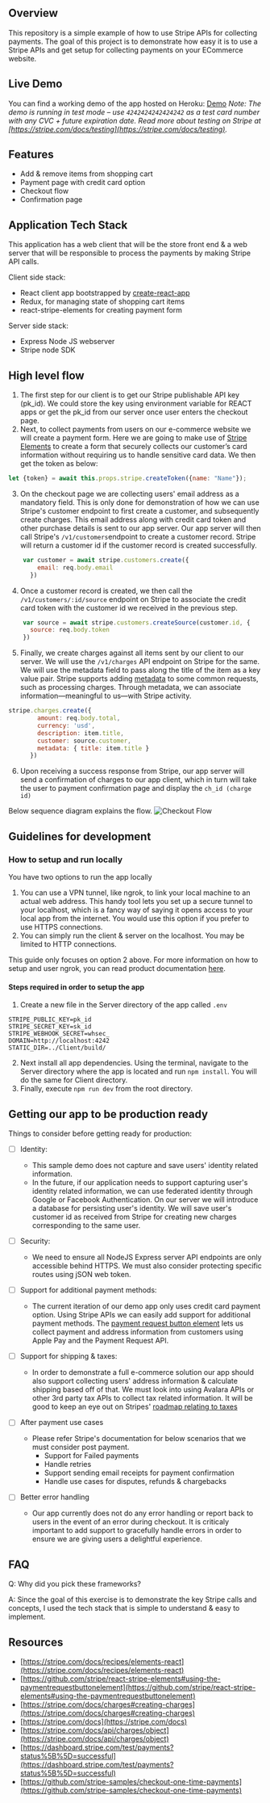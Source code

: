 ## Overview
This repository is a simple example of how to use Stripe APIs for collecting payments. The goal of this project is to demonstrate how easy it is to use a Stripe APIs and get setup for collecting payments on your ECommerce website. 
## Live Demo
 You can find a working demo of the app hosted on Heroku: [Demo](https://fast-retreat-49982.herokuapp.com/) 
 *Note: The demo is running in test mode – use `4242424242424242` as a test card number with any CVC + future expiration date.*
*Read more about testing on Stripe at  [https://stripe.com/docs/testing](https://stripe.com/docs/testing).*
## Features
 -   Add & remove items from shopping cart
 -   Payment page with credit card option
 -   Checkout flow
 -   Confirmation page
## Application Tech Stack
This application has a web client that will be the store front end & a web server that will be responsible to process the payments by making Stripe API calls.  

Client side stack:
 - React client app bootstrapped by [create-react-app ]([https://create-react-app.dev/docs/getting-started](https://create-react-app.dev/docs/getting-started))
 - Redux, for managing state of shopping cart items
 - react-stripe-elements for creating payment form

Server side stack:
- Express Node JS webserver
- Stripe node SDK

## High level flow

1.	The first step for our client is to get our Stripe publishable API key (pk_id). We could store the key using environment variable for REACT apps or get the pk_id from our server once user enters the checkout page.
2.	Next, to collect payments from users on our e-commerce website we will create a payment form. Here we are going to make use of [Stripe Elements]([https://stripe.com/docs/recipes/elements-react](https://stripe.com/docs/recipes/elements-react)) to create a form that securely collects our customer’s card information without requiring us to handle sensitive card data. 
We then get the token as below: 
```javascript
let {token} = await this.props.stripe.createToken({name: "Name"});
```
3.	On the checkout page we are collecting users' email address as a mandatory field. This is only done for demonstration of how we can use Stripe's customer endpoint to first create a customer, and subsequently create charges. This email address along with credit card token and other purchase details is sent to our app server. Our app server will then call Stripe's `/v1/customers`endpoint to create a customer record. Stripe will return a customer id if the customer record is created successfully. 
```javascript
    var customer = await stripe.customers.create({
        email: req.body.email
      })
```
4.	Once a customer record is created, we then call the  `/v1/customers/:id/source` endpoint on Stripe to associate the credit card token with the customer id we received in the previous step. 
```javascript
    var source = await stripe.customers.createSource(customer.id, {
      source: req.body.token
    })
```
5.	Finally, we create charges against all items sent by our client to our server. We will use the  `/v1/charges`  API endpoint on Stripe for the same. We will use the metadata field to pass along the title of the item as a key value pair. Stripe supports adding [metadata](https://stripe.com/docs/api#metadata) to some common requests, such as processing charges. Through metadata, we can associate information—meaningful to us—with Stripe activity. 

```javascript
stripe.charges.create({
        amount: req.body.total,
        currency: 'usd',
        description: item.title,
        customer: source.customer,
        metadata: { title: item.title }
      })
```

6.	Upon receiving a success response from Stripe, our app server will send a confirmation of charges to our app client, which in turn will take the user to payment confirmation page and display the `ch_id (charge id)`

Below sequence diagram explains the flow. 
![Checkout Flow](https://i.imgur.com/UAE8pdi.png)

 
## Guidelines for development
### How to setup and run locally

You have two options to run the app locally
1. You can use a VPN tunnel, like ngrok, to link your local machine to an actual web address. This handy tool lets you set up a secure tunnel to your localhost, which is a fancy way of saying it opens access to your local app from the internet. You would use this option if you prefer to use HTTPS connections. 
2. You can simply run the client & server on the localhost. You may be limited to HTTP connections. 

This guide only focuses on option 2 above. For more information on how to setup and user ngrok, you can read product documentation [here](https://ngrok.com/docs).

#### Steps required in order to setup the app

1. Create a new file in the Server directory of the app called `.env`
```
STRIPE_PUBLIC_KEY=pk_id
STRIPE_SECRET_KEY=sk_id
STRIPE_WEBHOOK_SECRET=whsec_
DOMAIN=http://localhost:4242
STATIC_DIR=../Client/build/
```
2. Next install all app dependencies. Using the terminal, navigate to the Server directory where the app is located and run `npm install`. You will do the same for Client directory. 
3. Finally, execute `npm run dev` from the root directory.


## Getting our app to be production ready
Things to consider before getting ready for production:

 - [ ] Identity:
	 - This sample demo does not capture and save users' identity related information. 
	 - In the future, if our application needs to support capturing user's identity related information, we can use federated identity through Google or Facebook Authentication. On our server we will introduce a database for persisting user's identity. We will save user's customer id as received from Stripe for creating new charges corresponding to the same user.
    
 - [ ] Security:
	 - We need to ensure all NodeJS Express server API endpoints are only accessible behind HTTPS. We must also consider protecting specific routes using jSON web token. 

 - [ ] Support for additional payment methods:
	 - The current iteration of our demo app only uses credit card payment option. Using Stripe APIs we can easily add support for additional payment methods. The [payment request button element](%5Bhttps://github.com/stripe/react-stripe-elements#using-the-paymentrequestbuttonelement%5D%28https://github.com/stripe/react-stripe-elements#using-the-paymentrequestbuttonelement%29) lets us collect payment and address information from customers using Apple Pay and the Payment Request API.

 - [ ] Support for shipping & taxes:
	 - In order to demonstrate a full e-commerce solution our app should also support collecting users' address information & calculate shipping based off of that. We must look into using Avalara APIs or other 3rd party tax APIs to collect tax related information. It will be good to keep an eye out on Stripes' [roadmap relating to taxes](https://stripe.com/docs/billing/taxes) 

- [ ] After payment use cases
	- Please refer Stripe's documentation for below scenarios that we must consider post payment. 
	    - Support for Failed payments
	    - Handle retries
	    - Support sending email receipts for payment confirmation
	    - Handle use cases for disputes, refunds & chargebacks

- [ ] Better error handling
	- Our app currently does not do any error handling or report back to users in the event of an error during checkout. It is criticaly important to add support to gracefully handle errors in order to ensure we are giving users a delightful experience. 

## FAQ

Q: Why did you pick these frameworks?

A: Since the goal of this exercise is to demonstrate the key Stripe calls and concepts, I used the tech stack that is simple to understand & easy to implement.


## Resources

-   [https://stripe.com/docs/recipes/elements-react](https://stripe.com/docs/recipes/elements-react)
-   [https://github.com/stripe/react-stripe-elements#using-the-paymentrequestbuttonelement](https://github.com/stripe/react-stripe-elements#using-the-paymentrequestbuttonelement)
-   [https://stripe.com/docs/charges#creating-charges](https://stripe.com/docs/charges#creating-charges)
-   [https://stripe.com/docs](https://stripe.com/docs)
-   [https://stripe.com/docs/api/charges/object](https://stripe.com/docs/api/charges/object)
-   [https://dashboard.stripe.com/test/payments?status%5B%5D=successful](https://dashboard.stripe.com/test/payments?status%5B%5D=successful)
-   [https://github.com/stripe-samples/checkout-one-time-payments](https://github.com/stripe-samples/checkout-one-time-payments)
